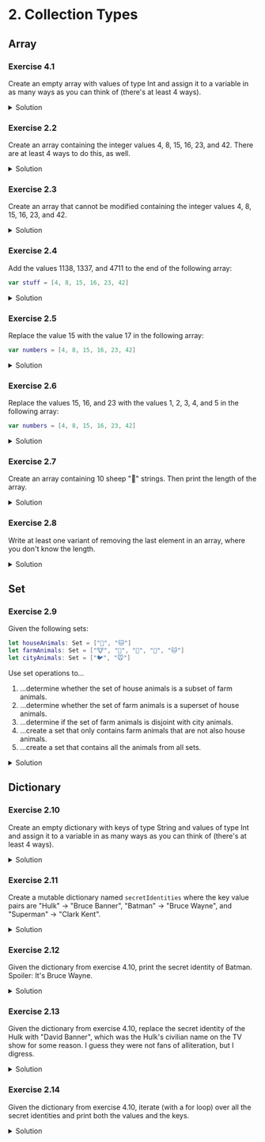 # 2. Collection Types

## Array

### Exercise 4.1

Create an empty array with values of type Int and assign it to a variable in as many ways as you can think of (there's at least 4 ways).

<details>
<summary>Solution</summary>
  
```Swift
var myArray1: Array<Int> = []
var myArray2: [Int] = []
var myArray3 = Array<Int>()
var myArray4 = [Int]()
```
</details>

### Exercise 2.2

Create an array containing the integer values 4, 8, 15, 16, 23, and 42. There are at least 4 ways to do this, as well.

<details>
<summary>Solution</summary>

```Swift
var myArray1: Array<Int> = [4, 8, 15, 16, 23, 42]
var myArray2: [Int] = [4, 8, 15, 16, 23, 42]
var myArray3 = Array<Int>(arrayLiteral: 4, 8, 15, 16, 23, 42)
var myArray4 = [4, 8, 15, 16, 23, 42]
```
</details>

### Exercise 2.3

Create an array that cannot be modified containing the integer values 4, 8, 15, 16, 23, and 42.

<details>
<summary>Solution</summary>

```Swift
let myImmutableArray = [4, 8, 15, 16, 23, 42]
```
</details>

### Exercise 2.4

Add the values 1138, 1337, and 4711 to the end of the following array:

```Swift
var stuff = [4, 8, 15, 16, 23, 42]
```

<details>
<summary>Solution</summary>

```Swift
var stuff = [4, 8, 15, 16, 23, 42]

stuff.append(contentsOf: [1138, 1337, 4711])

// Or...

stuff += [1138, 1337, 4711]

// Or...

stuff = stuff + [1138, 1337, 4711]
```
</details>

### Exercise 2.5

Replace the value 15 with the value 17 in the following array:

```Swift
var numbers = [4, 8, 15, 16, 23, 42]
```

<details>
<summary>Solution</summary>

```Swift
var numbers = [4, 8, 15, 16, 23, 42]

numbers[2] = 17
```
</details>

### Exercise 2.6

Replace the values 15, 16, and 23 with the values 1, 2, 3, 4, and 5 in the following array:

```Swift
var numbers = [4, 8, 15, 16, 23, 42]
```

<details>
<summary>Solution</summary>

```Swift
var numbers = [4, 8, 15, 16, 23, 42]

numbers[2...4] = [1, 2, 3, 4, 5]
```
</details>

### Exercise 2.7

Create an array containing 10 sheep "🐑" strings. Then print the length of the array.

<details>
<summary>Solution</summary>

```Swift
let sheep = "🐑"

var lotsOfSheep = Array(repeating: sheep, count: 10)

print(lotsOfSheep.count)
```
</details>

### Exercise 2.8

Write at least one variant of removing the last element in an array, where you don't know the length.

<details>
<summary>Solution</summary>
  
```Swift
var electricCars = ["tesla", "t-ford"]
electricCars.removeLast()

print(electricCars)
// ["tesla"]
```
</details>

## Set

### Exercise 2.9

Given the following sets:

```Swift
let houseAnimals: Set = ["🐶", "🐱"]
let farmAnimals: Set = ["🐮", "🐔", "🐑", "🐶", "🐱"]
let cityAnimals: Set = ["🐦", "🐭"]
```

Use set operations to...

1. ...determine whether the set of house animals is a subset of farm animals.
2. ...determine whether the set of farm animals is a superset of house animals.
3. ...determine if the set of farm animals is disjoint with city animals. 
4. ...create a set that only contains farm animals that are not also house animals.
5. ...create a set that contains all the animals from all sets.

<details>
<summary>Solution</summary>

```Swift
let houseAnimals: Set = ["🐶", "🐱"]
let farmAnimals: Set = ["🐮", "🐔", "🐑", "🐶", "🐱"]
let cityAnimals: Set = ["🐦", "🐭"]

// 1.
houseAnimals.isSubset(of: farmAnimals)

// 2.
farmAnimals.isSuperset(of: houseAnimals)

// 3.
farmAnimals.isDisjoint(with: cityAnimals)

// 4.
let nonHousingFarmAnimals = farmAnimals.subtracting(houseAnimals)

// 5.
let allAnimals = farmAnimals.union(houseAnimals).union(cityAnimals)
```
</details>

## Dictionary

### Exercise 2.10

Create an empty dictionary with keys of type String and values of type Int and assign it to a variable in as many ways as you can think of (there's at least 4 ways).

<details>
<summary>Solution</summary>

```Swift
let myDictionary1: Dictionary<String, Int> = [:]
let myDictionary2: [String: Int] = [:]
let myDictionary3 = Dictionary<String, Int>()
let myDictionary4 = [String: Int]()
```
</details>

### Exercise 2.11

Create a mutable dictionary named `secretIdentities` where the key value pairs are "Hulk" -> "Bruce Banner", "Batman" -> "Bruce Wayne", and "Superman" -> "Clark Kent".

<details>
<summary>Solution</summary>

```Swift
var secretIdentities = [
  "Hulk": "Bruce Banner",
  "Batman": "Bruce Wayne",
  "Superman": "Clark Kent"
]
```
</details>

### Exercise 2.12

Given the dictionary from exercise 4.10, print the secret identity of Batman. Spoiler: It's Bruce Wayne.

<details>
<summary>Solution</summary>

```Swift
var secretIdentities = [
  "Hulk": "Bruce Banner",
  "Batman": "Bruce Wayne",
  "Superman": "Clark Kent"
]

print(secretIdentities["Batman"])
```
</details>

### Exercise 2.13

Given the dictionary from exercise 4.10, replace the secret identity of the Hulk with "David Banner", which was the Hulk's civilian name on the TV show for some reason. I guess they were not fans of alliteration, but I digress. 

<details>
<summary>Solution</summary>

```Swift
var secretIdentities = [
  "Hulk": "Bruce Banner",
  "Batman": "Bruce Wayne",
  "Superman": "Clark Kent"
]
secretIdentities["Hulk"] = "David Banner"
print(secretIdentities["Hulk"])
```
</details>

### Exercise 2.14

Given the dictionary from exercise 4.10, iterate (with a for loop) over all the secret identities and print both the values and the keys.

<details>
<summary>Solution</summary>

```Swift
let secretIdentities = [
  "Hulk": "Bruce Banner",
  "Batman": "Bruce Wayne",
  "Superman": "Clark Kent"
]

for (name, secretName) in secretIdentities {
    print("\(name) is really \(secretName)")
}
```
</details>
